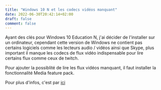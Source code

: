 ```yaml
---
title: "Windows 10 N et les codecs vidéos manquant"
date: 2022-06-30T20:42:14+02:00
draft: false
comment: false
---
```


Ayant des clés pour Windows 10 Education N, j'ai décider de l'installer sur un ordinateur, cependant cette version de Windows ne contient pas certains logiciels comme les lecteurs audio / vidéos ainsi que Skype, plus important il manque les codecs de flux vidéo indispensable pour lire certains flux comme ceux de twitch.  

Pour ajouter la possiblité de lire les flux vidéos manquant, il faut installer la fonctionnalité Media feature pack.

Pour plus d'infos, c'est par [ici](https://support.microsoft.com/fr-fr/topic/pack-de-fonctionnalit%C3%A9s-multim%C3%A9dia-pour-windows-10-n-2020-ebbdf559-b84c-0fc2-bd51-e23c9f6a4439)